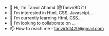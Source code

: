 - 👋 Hi, I’m Tanvir Ahamd (@TanvirBD71)
- 👀 I’m interested in Html, CSS, Javascipt...
- 🌱 I’m currently learning Html, CSS...
- 💞️ I’m looking to collaborate on ...
- 📫 How to reach me - tanvirtnt420@gmail.com

<!---
TanvirBD71/TanvirBD71 is a ✨ special ✨ repository because its `README.md` (this file) appears on your GitHub profile.
You can click the Preview link to take a look at your changes.
--->

